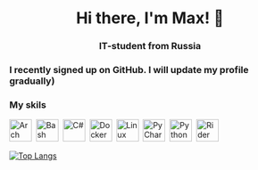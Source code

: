 <div id="header" align = "center">
  <h1>Hi there, I'm Max! 👋</h1>
  <h3> IT-student from Russia </h3>
</div>

<h3>I recently signed up on GitHub. I will update my profile gradually)</h3>

### My skils
<img src="https://cdn.jsdelivr.net/gh/devicons/devicon@latest/icons/archlinux/archlinux-original.svg"
title="Arch" width="40" height="40"/>&nbsp;
<img src="https://cdn.jsdelivr.net/gh/devicons/devicon@latest/icons/bash/bash-original.svg" 
title="Bash" width="40" height="40"/>&nbsp;
<img src="https://cdn.jsdelivr.net/gh/devicons/devicon@latest/icons/csharp/csharp-original.svg" 
title="С#" width="40" height="40"/>&nbsp;
<img src="https://cdn.jsdelivr.net/gh/devicons/devicon@latest/icons/docker/docker-original-wordmark.svg" 
title="Docker" width="40" height="40"/>&nbsp;
<img src="https://cdn.jsdelivr.net/gh/devicons/devicon@latest/icons/linux/linux-original.svg"
title="Linux" width="40" height="40"/>&nbsp;
<img src="https://cdn.jsdelivr.net/gh/devicons/devicon@latest/icons/pycharm/pycharm-original.svg" 
title="PyCharm" width="40" height="40"/>&nbsp;
<img src="https://cdn.jsdelivr.net/gh/devicons/devicon@latest/icons/python/python-original.svg"
title="Python" width="40" height="40"/>&nbsp;
<img src="https://cdn.jsdelivr.net/gh/devicons/devicon@latest/icons/rider/rider-original.svg"
title="Rider" width="40" height="40"/>&nbsp;



[![Top Langs](https://github-readme-stats.vercel.app/api/top-langs/?username=Sornodod&layout=compact)](https://github.com/Sornodod/github-readme-stats)



          
<!--
**Sornodod/Sornodod** is a ✨ _special_ ✨ repository because its `README.md` (this file) appears on your GitHub profile.

Here are some ideas to get you started:

- 🔭 I’m currently working on ...
- 🌱 I’m currently learning ...
- 👯 I’m looking to collaborate on ...
- 🤔 I’m looking for help with ...
- 💬 Ask me about ...
- 📫 How to reach me: ...
- 😄 Pronouns: ...
- ⚡ Fun fact: ...
-->
